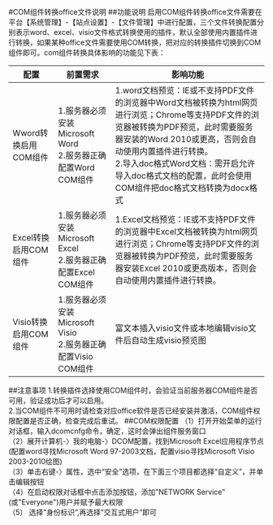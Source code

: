 #COM组件转换office文件说明
##功能说明
启用COM组件转换office文件需要在平台【系统管理】-【站点设置】-【文件管理】中进行配置，三个文件转换配置分别表示word、excel、visio文件格式转换使用的插件，默认全部使用内置插件进行转换，如果某种office文件需要使用COM转换，把对应的转换插件切换到COM组件即可。com组件转换具体影响的功能见下表：

|配置|前置需求|影响功能
|---|---|---|
|Wword转换启用COM组件|1.服务器必须安装Microsoft Word<br/>2.服务器正确配置Word COM组件|1.word文档预览：IE或不支持PDF文件的浏览器中Word文档被转换为html网页进行浏览；Chrome等支持PDF文件的浏览器被转换为PDF预览，此时需要服务器安装的Word 2010或更高，否则会自动使用内置插件进行转换。<br/>2.导入doc格式Word文档：需开启允许导入doc格式文档的配置，此时会使用COM组件把doc格式文档转换为docx格式|
|Excel转换启用COM组件|1.服务器必须安装Microsoft Excel<br/>2.服务器正确配置Excel COM组件|1.Excel文档预览：IE或不支持PDF文件的浏览器中Excel文档被转换为html网页进行浏览；Chrome等支持PDF文件的浏览器被转换为PDF预览，此时需要服务器安装Excel 2010或更高版本，否则会自动使用内置插件进行转换。|
|Visio转换启用COM组件|1.服务器必须安装Microsoft Visio<br/>2.服务器正确配置Visio COM组件|富文本插入visio文件或本地编辑visio文件后自动生成visio预览图|
##注意事项
1.转换插件选择使用COM组件时，会验证当前服务器COM组件是否可用，验证成功后才可以启用。<br/>
2.当COM组件不可用时请检查对应office软件是否已经安装并激活，COM组件权限配置是否正确，检查完成后重试。
##COM权限配置
（1）打开开始菜单的运行对话框，输入dcomcnfg命令，确定，这时会弹出组件服务窗口<br/>
（2）展开计算机-〉我的电脑-〉DCOM配置，找到Microsoft Excel应用程序节点(配置word寻找Microsoft Word 97-2003文档，配置visio寻找Microsoft Visio 2003-2010绘图)<br/>
（3）单击右键-〉属性，选中“安全”选项，在下面三个项目都选择“自定义”，并单击编辑按钮<br/>
（4）在启动权限对话框中点击添加按钮，添加"NETWORK Service"(或"Everyone")用户并赋予最大权限<br/>
（5） 选择”身份标识”,再选择”交互式用户”即可